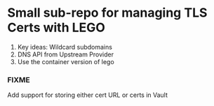 # Small sub-repo for managing TLS Certs with LEGO

1. Key ideas: Wildcard subdomains
2. DNS API from Upstream Provider
3. Use the container version of lego

### FIXME

Add support for storing either cert URL or certs in Vault
